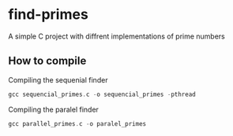# find-primes

A simple C project with diffrent implementations of prime numbers

## How to compile

Compiling the sequenial finder

```c
gcc sequencial_primes.c -o sequencial_primes -pthread
```

Compiling the paralel finder

```c
gcc parallel_primes.c -o paralel_primes
```

